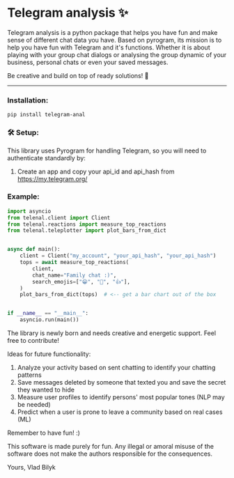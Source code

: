 # Telegram analysis ✨ 

Telegram analysis is a python package that helps you have fun and make sense of different chat data you have. 
Based on pyrogram, its mission is to help you have fun with Telegram and it's functions.
Whether it is about playing with your group chat dialogs or analysing the group dynamic of your business, personal chats or even your saved messages.

Be creative and build on top of ready solutions! 🧠
___
### Installation:
```
pip install telegram-anal
```

### 🛠 Setup:

This library uses Pyrogram for handling Telegram, so you will need to authenticate standardly by:
1. Create an app and copy your api_id and api_hash from https://my.telegram.org/

### Example:
```python
import asyncio
from telenal.client import Client
from telenal.reactions import measure_top_reactions
from telenal.teleplotter import plot_bars_from_dict


async def main():
    client = Client("my_account", "your_api_hash", "your_api_hash")
    tops = await measure_top_reactions(
        client,
        chat_name="Family chat :)",
        search_emojis=["😁", "💪", "👍"],
    )
    plot_bars_from_dict(tops)  # <-- get a bar chart out of the box


if __name__ == "__main__":
    asyncio.run(main())

```

The library is newly born and needs creative and energetic support. Feel free to contribute!

Ideas for future functionality:

1. Analyze your activity based on sent chatting to identify your chatting patterns
2. Save messages deleted by someone that texted you and save the secret they wanted to hide
3. Measure user profiles to identify persons' most popular tones (NLP may be needed)
4. Predict when a user is prone to leave a community based on real cases (ML)

Remember to have fun! :)

This software is made purely for fun. Any illegal or amoral misuse of the software does not make the authors responsible for the consequences. 

Yours,
Vlad Bilyk
